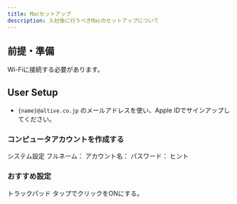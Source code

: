 ```yaml
---
title: Macセットアップ
description: 入社後に行うべきMacのセットアップについて
---
```


## 前提・準備
Wi-Fiに接続する必要があります。

## User Setup
* `{name}@altive.co.jp` のメールアドレスを使い、Apple IDでサインアップしてください。

### コンピュータアカウントを作成する
システム設定
フルネーム：
アカウント名：
パスワード：
ヒント

### おすすめ設定
トラックパッド
タップでクリックをONにする。